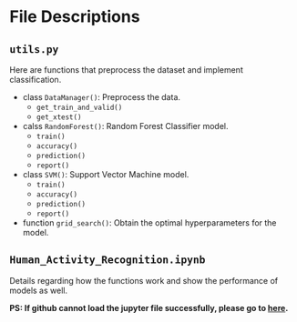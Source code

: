# File Descriptions

## `utils.py`

Here are functions that preprocess the dataset and implement classification.

* class `DataManager()`: Preprocess the data.
  * `get_train_and_valid()`
  * `get_xtest()`
* calss `RandomForest()`: Random Forest Classifier model.
  * `train()`
  * `accuracy()`
  * `prediction()`
  * `report()`
* class `SVM()`: Support Vector Machine model.
  * `train()`
  * `accuracy()`
  * `prediction()`
  * `report()`
* function `grid_search()`: Obtain the optimal hyperparameters for the model.

## `Human_Activity_Recognition.ipynb`

Details regarding how the functions work and show the performance of models as well.  

**PS: If github cannot load the jupyter file successfully, please go to [here](https://nbviewer.jupyter.org/github/lychengr3x/Human-Activity-Recognition/blob/master/src/Human_Activity_Recognition.ipynb).**
